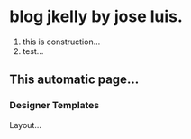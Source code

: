 # blog jkelly by jose luis.

1. this is construction...
2. test...
## This automatic page...

### Designer Templates
Layout...

